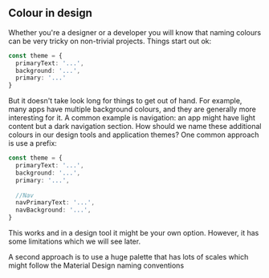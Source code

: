 ## Colour in design

Whether you're a designer or a developer you will know that naming colours can be very tricky on non-trivial projects. Things start out ok:

```TypeScript
const theme = {
  primaryText: '...',
  background: '...',
  primary: '...'
}

```

But it doesn't take look long for things to get out of hand. For example, many apps have multiple background colours, and they are generally more interesting for it. A common example is navigation: an app might have light content but a dark navigation section. How should we name these additional colours in our design tools and application themes? One common approach is use a prefix:

```TypeScript
const theme = {
  primaryText: '...',
  background: '...',
  primary: '...',
  
  //Nav
  navPrimaryText: '...',
  navBackground: '...',
}

```

This works and in a design tool it might be your own option. However, it has some limitations which we will see later. 

A second approach is to use a huge palette that has lots of scales which might follow the Material Design naming conventions


